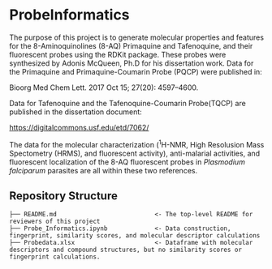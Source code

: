 # ProbeInformatics

The purpose of this project is to generate molecular properties and features for the 8-Aminoquinolines (8-AQ) Primaquine and Tafenoquine, and their fluorescent probes using the RDKit package. These probes were synthesized by Adonis McQueen, Ph.D for his dissertation work. Data for the Primaquine and Primaquine-Coumarin Probe (PQCP) were published in:

Bioorg Med Chem Lett. 2017 Oct 15; 27(20): 4597–4600.

Data for Tafenoquine and the Tafenoquine-Coumarin Probe(TQCP) are published in the dissertation document:

https://digitalcommons.usf.edu/etd/7062/

The data for the molecular characterization (<sup>1</sup>H-NMR, High Resolusion Mass Spectometry (HRMS), and fluorescent activity), anti-malarial activities, and fluorescent localization of the 8-AQ fluorescent probes in *Plasmodium falciparum* parasites are all within these two references.



## Repository Structure

```
├── README.md                           <- The top-level README for reviewers of this project
├── Probe_Informatics.ipynb             <- Data construction, fingerprint, similarity scores, and molecular descriptor calculations
├── Probedata.xlsx                      <- Dataframe with molecular descriptors and compound structures, but no similarity scores or fingerprint calculations.

```